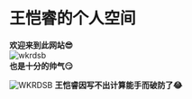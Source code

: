 # 王恺睿的个人空间
**欢迎来到此网站😎**  
![wkrdsb](https://github.com/user-attachments/assets/0581f8d8-3dd7-4ae9-bacf-163072dae4d6)    
**也是十分的帅气😏**  

![WKRDSB](https://github.com/user-attachments/assets/a563f2a0-de5d-47eb-9c47-b1588fcc55b8)
**王恺睿因写不出计算能手而破防了😂**

